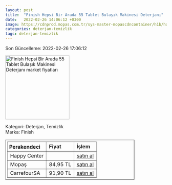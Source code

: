 ```yaml
---
layout: post
title:  "Finish Hepsi Bir Arada 55 Tablet Bulaşık Makinesi Deterjanı"
date:   2022-02-26 14:06:12 +0300
image: https://cdnprod.mopas.com.tr/sys-master-mopascdncontainer/h1b/ha8/8887022190622/449773_0_521Wx521H
categories: deterjan-temizlik
tags: deterjan-temizlik
---
```


Son Güncelleme: 2022-02-26 17:06:12

<img src="https://cdnprod.mopas.com.tr/sys-master-mopascdncontainer/h1b/ha8/8887022190622/449773_0_521Wx521H" width="200" alt="Finish Hepsi Bir Arada 55 Tablet Bulaşık Makinesi Deterjanı market fiyatları" />

Kategori: Deterjan, Temizlik
<br />
Marka: Finish

<table border="1" style="padding: 5px;width:80%;">
  <tr>
    <td style="padding: 5px;"><strong>Perakendeci</strong></td>
    <td><strong>Fiyat</strong></td>
    <td><strong>İşlem</strong></td>
  </tr>
  <tr>
              <td>Happy Center</td>
              <td></td>
              <td><a target="_blank" href="https://www.happycenter.com.tr/Finish_H1a_68_Tablet_Doypack">satın al</a></td>
            </tr><tr>
              <td>Mopaş</td>
              <td>84,95 TL</td>
              <td><a target="_blank" href="https://www.mopas.com.tr/finish-tablet-hba-55li/p/449773">satın al</a></td>
            </tr><tr>
              <td>CarrefourSA</td>
              <td>91,90 TL</td>
              <td><a target="_blank" href="https://www.carrefoursa.com/finish-hepsi-bir-arada-max-55-tablet-bulasik-makinesi-deterjani-p-30241767">satın al</a></td>
            </tr>
</table>
